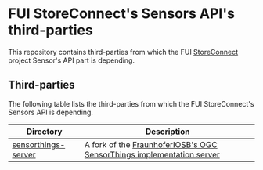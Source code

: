 # FUI StoreConnect's Sensors API's third-parties

This repository contains third-parties from which the FUI [StoreConnect](https://www.pole-scs.org/projet/storeconnect) project Sensor's API part is depending.

## Third-parties

The following table lists the third-parties from which the FUI StoreConnect's Sensors API is depending.

Directory                                       | Description                                                                                                                       
----------------------------------------------- | -----------------------------------------------------------------------------------------------------------------------------
[sensorthings-server](./sensorthings-server)    | A fork of the [FraunhoferIOSB's OGC SensorThings implementation server](https://github.com/FraunhoferIOSB/SensorThingsServer)     
